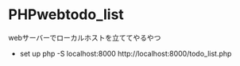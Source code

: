 # PHPwebtodo_list
webサーバーでローカルホストを立ててやるやつ

- set up
php -S localhost:8000 
http://localhost:8000/todo_list.php

